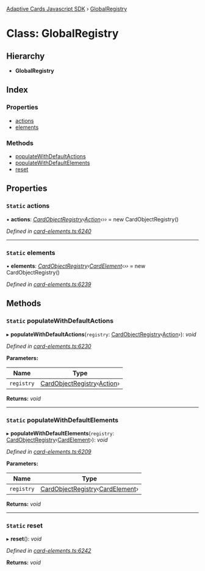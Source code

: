 [Adaptive Cards Javascript SDK](../README.md) › [GlobalRegistry](globalregistry.md)

# Class: GlobalRegistry

## Hierarchy

* **GlobalRegistry**

## Index

### Properties

* [actions](globalregistry.md#static-actions)
* [elements](globalregistry.md#static-elements)

### Methods

* [populateWithDefaultActions](globalregistry.md#static-populatewithdefaultactions)
* [populateWithDefaultElements](globalregistry.md#static-populatewithdefaultelements)
* [reset](globalregistry.md#static-reset)

## Properties

### `Static` actions

▪ **actions**: *[CardObjectRegistry](cardobjectregistry.md)‹[Action](action.md)‹››* = new CardObjectRegistry<Action>()

*Defined in [card-elements.ts:6240](https://github.com/microsoft/AdaptiveCards/blob/8588bd5ad/source/nodejs/adaptivecards/src/card-elements.ts#L6240)*

___

### `Static` elements

▪ **elements**: *[CardObjectRegistry](cardobjectregistry.md)‹[CardElement](cardelement.md)‹››* = new CardObjectRegistry<CardElement>()

*Defined in [card-elements.ts:6239](https://github.com/microsoft/AdaptiveCards/blob/8588bd5ad/source/nodejs/adaptivecards/src/card-elements.ts#L6239)*

## Methods

### `Static` populateWithDefaultActions

▸ **populateWithDefaultActions**(`registry`: [CardObjectRegistry](cardobjectregistry.md)‹[Action](action.md)›): *void*

*Defined in [card-elements.ts:6230](https://github.com/microsoft/AdaptiveCards/blob/8588bd5ad/source/nodejs/adaptivecards/src/card-elements.ts#L6230)*

**Parameters:**

Name | Type |
------ | ------ |
`registry` | [CardObjectRegistry](cardobjectregistry.md)‹[Action](action.md)› |

**Returns:** *void*

___

### `Static` populateWithDefaultElements

▸ **populateWithDefaultElements**(`registry`: [CardObjectRegistry](cardobjectregistry.md)‹[CardElement](cardelement.md)›): *void*

*Defined in [card-elements.ts:6209](https://github.com/microsoft/AdaptiveCards/blob/8588bd5ad/source/nodejs/adaptivecards/src/card-elements.ts#L6209)*

**Parameters:**

Name | Type |
------ | ------ |
`registry` | [CardObjectRegistry](cardobjectregistry.md)‹[CardElement](cardelement.md)› |

**Returns:** *void*

___

### `Static` reset

▸ **reset**(): *void*

*Defined in [card-elements.ts:6242](https://github.com/microsoft/AdaptiveCards/blob/8588bd5ad/source/nodejs/adaptivecards/src/card-elements.ts#L6242)*

**Returns:** *void*

